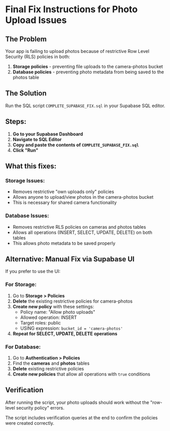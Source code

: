 # Final Fix Instructions for Photo Upload Issues

## The Problem
Your app is failing to upload photos because of restrictive Row Level Security (RLS) policies in both:
1. **Storage policies** - preventing file uploads to the camera-photos bucket
2. **Database policies** - preventing photo metadata from being saved to the photos table

## The Solution
Run the SQL script `COMPLETE_SUPABASE_FIX.sql` in your Supabase SQL editor.

## Steps:

1. **Go to your Supabase Dashboard**
2. **Navigate to SQL Editor**
3. **Copy and paste the contents of `COMPLETE_SUPABASE_FIX.sql`**
4. **Click "Run"**

## What this fixes:

### Storage Issues:
- Removes restrictive "own uploads only" policies
- Allows anyone to upload/view photos in the camera-photos bucket
- This is necessary for shared camera functionality

### Database Issues:
- Removes restrictive RLS policies on cameras and photos tables
- Allows all operations (INSERT, SELECT, UPDATE, DELETE) on both tables
- This allows photo metadata to be saved properly

## Alternative: Manual Fix via Supabase UI

If you prefer to use the UI:

### For Storage:
1. Go to **Storage > Policies**
2. **Delete** the existing restrictive policies for camera-photos
3. **Create new policy** with these settings:
   - Policy name: "Allow photo uploads"
   - Allowed operation: INSERT
   - Target roles: public
   - USING expression: `bucket_id = 'camera-photos'`
4. **Repeat for SELECT, UPDATE, DELETE operations**

### For Database:
1. Go to **Authentication > Policies**
2. Find the **cameras** and **photos** tables
3. **Delete** existing restrictive policies
4. **Create new policies** that allow all operations with `true` conditions

## Verification
After running the script, your photo uploads should work without the "row-level security policy" errors.

The script includes verification queries at the end to confirm the policies were created correctly.